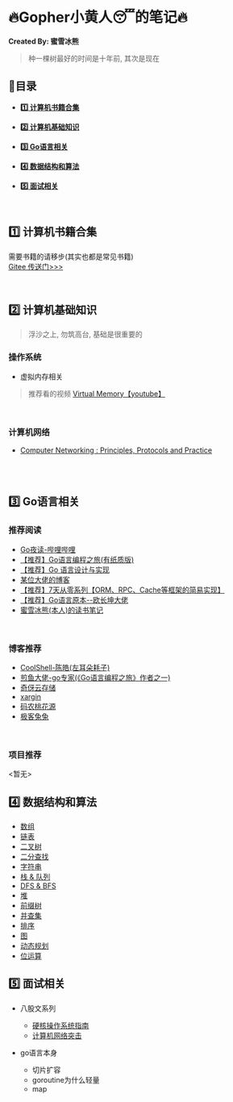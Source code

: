 # :fire:Gopher小黄人:sleeping:的笔记:fire:

**Created By: 蜜雪冰熊**

> 种一棵树最好的时间是十年前, 其次是现在
## :blue_book:目录

- **<a href="#books">:one: 计算机书籍合集</a>**

- **<a href="#basic">:two: 计算机基础知识</a>**

- **<a href="#go">:three: Go语言相关</a>**

- **<a href="#algorithm">:four: 数据结构和算法</a>**

- **<a href="#interview">:five: 面试相关</a>**

<br>

## <a name="books">:one: 计算机书籍合集</a>

需要书籍的请移步(其实也都是常见书籍)
<br>
[Gitee 传送门>>>](https://gitee.com/wdy_go/CS-Books)

<br>

## <a name="basic">:two: 计算机基础知识</a>

> 浮沙之上, 勿筑高台, 基础是很重要的<br>
### 操作系统

- 虚拟内存相关

> 推荐看的视频 [Virtual Memory【youtube】](https://youtube.com/playlist?list=PLiwt1iVUib9s2Uo5BeYmwkDFUh70fJPxX)

<br>

### 计算机网络

- [Computer Networking : Principles, Protocols and Practice](https://www.computer-networking.info/2nd/html/)
<br>
<br>

## <a name="go">:three: Go语言相关</a>

### 推荐阅读

- [Go夜读-哔哩哔哩](https://space.bilibili.com/326749661?from=search&seid=1752206758356276456)
- [【推荐】Go语言编程之旅(有纸质版)](https://golang2.eddycjy.com/)
- [【推荐】Go 语言设计与实现](https://draveness.me/golang/)
- [某位大佬的博客](https://mojotv.cn/404#Go%E8%BF%9B%E9%98%B6)
- [【推荐】7天从零系列【ORM、RPC、Cache等框架的简易实现】](https://geektutu.com/post/gee.html)
- [【推荐】Go语言原本--欧长坤大佬](https://golang.design/under-the-hood/)
- [蜜雪冰熊(本人)的读书笔记](https://github.com/code4EE/yun-notes/tree/main/set_of_notes/my_golang_notes)
<br>

### 博客推荐

- [CoolShell-陈皓(左耳朵耗子)](https://coolshell.cn/featured)
- [煎鱼大佬-go专家(《Go语言编程之旅》作者之一)](https://eddycjy.com/)
- [奇伢云存储](https://www.qiyacloud.cn/)
- [xargin](https://xargin.com/)
- [码农桃花源](https://qcrao.com/)
- [极客兔兔](https://geektutu.com/)
<br>

### 项目推荐
<暂无>

## <a name="algorithm">:four: 数据结构和算法</a>

- [数组]()
- [链表]()
- [二叉树]()
- [二分查找]()
- [字符串]()
- [栈 & 队列]()
- [DFS & BFS]()
- [堆]()
- [前缀树]()
- [并查集]()
- [排序]()
- [图]()
- [动态规划]()
- [位运算]()
## <a name="interview">:five: 面试相关</a>

- 八股文系列
  - [硬核操作系统指南](https://leetcode-cn.com/leetbook/read/awesome-os-guide/ey5x72/)
  - [计算机网络突击](https://leetcode-cn.com/leetbook/detail/networks-interview-highlights/)

- go语言本身
  - 切片扩容
  - goroutine为什么轻量
  - map